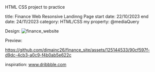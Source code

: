 HTML CSS project to practice

title: Finance Web Resonsive Landinng Page
start date: 22/10/2023 
end date: 24/11/2023 category: 
HTML/CSS my property: @mediaQuery

Design: ![finance_website](https://github.com/dimainc26/finance_site/assets/125144533/1cb92f3e-5b8f-4043-9695-5be40c2b1218)

Preview: 

https://github.com/dimainc26/finance_site/assets/125144533/90cf597f-d9dc-4cb3-a0c9-f4b0ab5e622c



inspiration: www.dribbble.com
